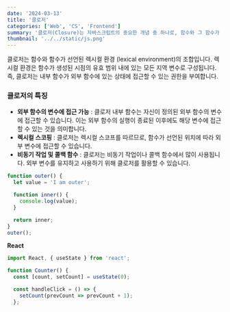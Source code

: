 ```yaml
---
date: '2024-03-13'
title: '클로저'
categories: ['Web', 'CS', 'Frontend']
summary: '클로저(Closure)는 자바스크립트의 중요한 개념 중 하나로, 함수와 그 함수가 선언된 렉시컬 환경(Lexical Environment)과의 조합을 가리킵니다. '
thumbnail: '../../static/js.png'
---
```


클로저는 함수와 함수가 선언된 렉시컬 환경 (lexical environment)의 조합입니다. 렉시컬 환경은 함수가 생성된 시점의 유효 범위 내에 있는 모든 지역 변수로 구성됩니다. 즉, 클로저는 내부 함수가 외부 함수에 있는 상태에 접근할 수 있는 권한을 부여합니다.

### 클로저의 특징

- **외부 함수의 변수에 접근 가능** : 클로저 내부 함수는 자신이 정의된 외부 함수의 변수에 접근할 수 있습니다. 이는 외부 함수의 실행이 종료된 이후에도 해당 변수에 접근할 수 있는 것을 의미합니다.
- **렉시컬 스코핑** : 클로저는 렉시컬 스코프를 따르므로, 함수가 선언된 위치에 따라 외부 변수에 접근할 수 있습니다.
- **비동기 작업 및 콜백 함수** : 클로저는 비동기 작업이나 콜백 함수에서 많이 사용됩니다. 외부 변수를 유지하고 사용하기 위해 클로저를 활용할 수 있습니다.

```javascript
function outer() {
  let value = 'I am outer';

  function inner() {
    console.log(value);
  }

  return inner;
}
outer();
```


**React**

```jsx
import React, { useState } from 'react';

function Counter() {
  const [count, setCount] = useState(0);

  const handleClick = () => {
    setCount(prevCount => prevCount + 1);
  };
```
